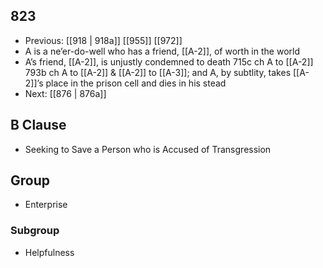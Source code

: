 ## 823
- Previous: [[918 | 918a]] [[955]] [[972]] 
- A is a ne’er-do-well who has a friend, [[A-2]], of worth in the world
- A’s friend, [[A-2]], is unjustly condemned to death 715c ch A to [[A-2]] 793b ch A to [[A-2]] &amp; [[A-2]] to [[A-3]]; and A, by subtlity, takes [[A-2]]’s place in the prison cell and dies in his stead
- Next: [[876 | 876a]] 

## B Clause
- Seeking to Save a Person who is Accused of Transgression

## Group
- Enterprise

### Subgroup
- Helpfulness

